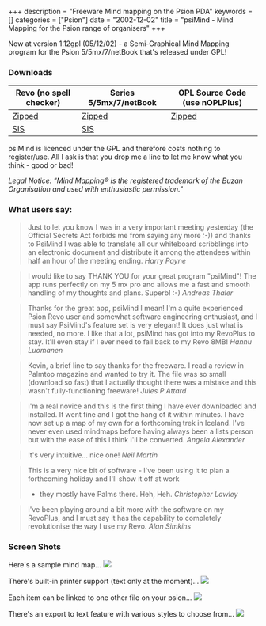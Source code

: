 +++
description = "Freeware Mind mapping on the Psion PDA"
keywords = []
categories = ["Psion"]
date = "2002-12-02"
title = "psiMind - Mind Mapping for the Psion range of organisers"
+++

Now at version 1.12gpl (05/12/02) - a Semi-Graphical Mind Mapping program for the Psion 5/5mx/7/netBook that's released under GPL!

### Downloads

Revo (no spell checker) | Series 5/5mx/7/netBook | OPL Source Code (use nOPLPlus)
---|---|---
[Zipped](/download/psiMind/psiMindRevo112.zip) | [Zipped](/download/psiMind/psiMind112.zip) | [Zipped](psiMind112gplsource.zip) 
[SIS](/download/psiMind/psiMindRevo112.SIS) | [SIS](/download/psiMind/psiMind112.SIS)

psiMind is licenced under the GPL and therefore costs nothing to register/use. All I ask is that you drop me a line to let me know what you think - good or bad!

_Legal Notice: "Mind Mapping® is the registered trademark of the Buzan Organisation and used with enthusiastic permission."_

### What users say:
> Just to let you know I was in a very important meeting yesterday (the Official Secrets Act forbids me from saying
> any more :-)) and thanks to PsiMind I was able to translate all our whiteboard scribblings into an electronic
> document and distribute it among the attendees within half an hour of the meeting ending. _Harry Payne_

> I would like to say THANK YOU for your great program "psiMind"! The app runs perfectly on my 5 mx pro and allows me
> a fast and smooth handling of my thoughts and plans. Superb! :-) _Andreas Thaler_

> Thanks for the great app, psiMind I mean! I'm a quite experienced Psion Revo user and somewhat software engineering
> enthusiast, and I must say PsiMind's feature set is very elegant! It does just what is needed, no more. I like that
> a lot, psiMind has got into my RevoPlus to stay.
> It'll even stay if I ever need to fall back to my Revo 8MB! _Hannu Luomanen_

> Kevin, a brief line to say thanks for the freeware. I read a review in Palmtop magazine and wanted to try it.
> The file was so small (download so fast) that I actually thought there was a mistake and this wasn't
> fully-functioning freeware! _Jules P Attard_

> I'm a real novice and this is the first thing I have ever downloaded and installed. It went fine and I got the hang
> of it within minutes. I have now set up a map of my own for a forthcoming trek in Iceland.
> I've never even used mindmaps before having always been a lists person but with the ease of this I think
> I'll be converted. _Angela Alexander_

> It's very intuitive... nice one! _Neil Martin_

> This is a very nice bit of software - I've been using it to plan a forthcoming holiday and I'll show it off at work
> - they mostly have Palms there. Heh, Heh. _Christopher Lawley_

> I've been playing around a bit more with the software on my RevoPlus, and I must say it has the capability to
> completely revolutionise the way I use my Revo. _Alan Simkins_

### Screen Shots
Here's a sample mind map...
<img src="/img/psiMind/psimind1.GIF" class="img-responsive">

There's built-in printer support (text only at the moment)...
<img src="/img/psiMind/psimind2.GIF" class="img-responsive">

Each item can be linked to one other file on your psion...
<img src="/img/psiMind/psimind3.GIF" class="img-responsive">

There's an export to text feature with various styles to choose from...
<img src="/img/psiMind/psimind4.GIF" class="img-responsive">


